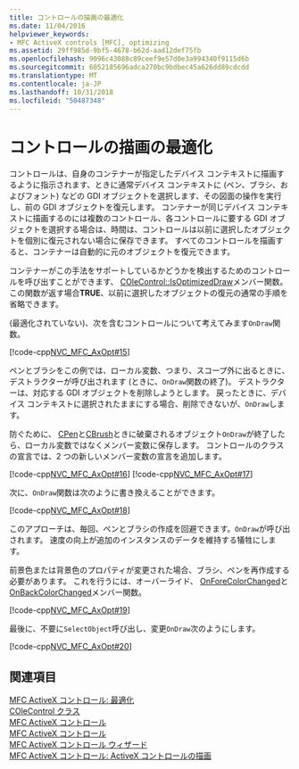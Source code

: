 ```yaml
---
title: コントロールの描画の最適化
ms.date: 11/04/2016
helpviewer_keywords:
- MFC ActiveX controls [MFC], optimizing
ms.assetid: 29ff985d-9bf5-4678-b62d-aad12def75fb
ms.openlocfilehash: 9096c43088c89ceef9e57d0e3a994340f9115d6b
ms.sourcegitcommit: 6052185696adca270bc9bdbec45a626dd89cdcdd
ms.translationtype: MT
ms.contentlocale: ja-JP
ms.lasthandoff: 10/31/2018
ms.locfileid: "50487348"
---
```

# <a name="optimizing-control-drawing"></a>コントロールの描画の最適化

コントロールは、自身のコンテナーが指定したデバイス コンテキストに描画するように指示されます、ときに通常デバイス コンテキストに (ペン、ブラシ、およびフォント) などの GDI オブジェクトを選択します、その図面の操作を実行し、前の GDI オブジェクトを復元します。 コンテナーが同じデバイス コンテキストに描画するのには複数のコントロール、各コントロールに要する GDI オブジェクトを選択する場合は、時間は、コントロールは以前に選択したオブジェクトを個別に復元されない場合に保存できます。 すべてのコントロールを描画すると、コンテナーは自動的に元のオブジェクトを復元できます。

コンテナーがこの手法をサポートしているかどうかを検出するためのコントロールを呼び出すことができます、 [COleControl::IsOptimizedDraw](../mfc/reference/colecontrol-class.md#isoptimizeddraw)メンバー関数。 この関数が返す場合**TRUE**、以前に選択したオブジェクトの復元の通常の手順を省略できます。

(最適化されていない)、次を含むコントロールについて考えてみます`OnDraw`関数。

[!code-cpp[NVC_MFC_AxOpt#15](../mfc/codesnippet/cpp/optimizing-control-drawing_1.cpp)]

ペンとブラシをこの例では、ローカル変数、つまり、スコープ外に出るときに、デストラクターが呼び出されます (ときに、`OnDraw`関数の終了)。 デストラクターは、対応する GDI オブジェクトを削除しようとします。 戻ったときに、デバイス コンテキストに選択されたままにする場合、削除できないが、`OnDraw`します。

防ぐために、 [CPen](../mfc/reference/cpen-class.md)と[CBrush](../mfc/reference/cbrush-class.md)ときに破棄されるオブジェクト`OnDraw`が終了したら、ローカル変数ではなくメンバー変数に保存します。 コントロールのクラスの宣言では、2 つの新しいメンバー変数の宣言を追加します。

[!code-cpp[NVC_MFC_AxOpt#16](../mfc/codesnippet/cpp/optimizing-control-drawing_2.h)]
[!code-cpp[NVC_MFC_AxOpt#17](../mfc/codesnippet/cpp/optimizing-control-drawing_3.h)]

次に、`OnDraw`関数は次のように書き換えることができます。

[!code-cpp[NVC_MFC_AxOpt#18](../mfc/codesnippet/cpp/optimizing-control-drawing_4.cpp)]

このアプローチは、毎回、ペンとブラシの作成を回避できます。`OnDraw`が呼び出されます。 速度の向上が追加のインスタンスのデータを維持する犠牲にします。

前景色または背景色のプロパティが変更された場合、ブラシ、ペンを再作成する必要があります。 これを行うには、オーバーライド、 [OnForeColorChanged](../mfc/reference/colecontrol-class.md#onforecolorchanged)と[OnBackColorChanged](../mfc/reference/colecontrol-class.md#onbackcolorchanged)メンバー関数。

[!code-cpp[NVC_MFC_AxOpt#19](../mfc/codesnippet/cpp/optimizing-control-drawing_5.cpp)]

最後に、不要に`SelectObject`呼び出し、変更`OnDraw`次のようにします。

[!code-cpp[NVC_MFC_AxOpt#20](../mfc/codesnippet/cpp/optimizing-control-drawing_6.cpp)]

## <a name="see-also"></a>関連項目

[MFC ActiveX コントロール: 最適化](../mfc/mfc-activex-controls-optimization.md)<br/>
[COleControl クラス](../mfc/reference/colecontrol-class.md)<br/>
[MFC ActiveX コントロール](../mfc/mfc-activex-controls.md)<br/>
[MFC ActiveX コントロール](../mfc/mfc-activex-controls.md)<br/>
[MFC ActiveX コントロール ウィザード](../mfc/reference/mfc-activex-control-wizard.md)<br/>
[MFC ActiveX コントロール: ActiveX コントロールの描画](../mfc/mfc-activex-controls-painting-an-activex-control.md)

